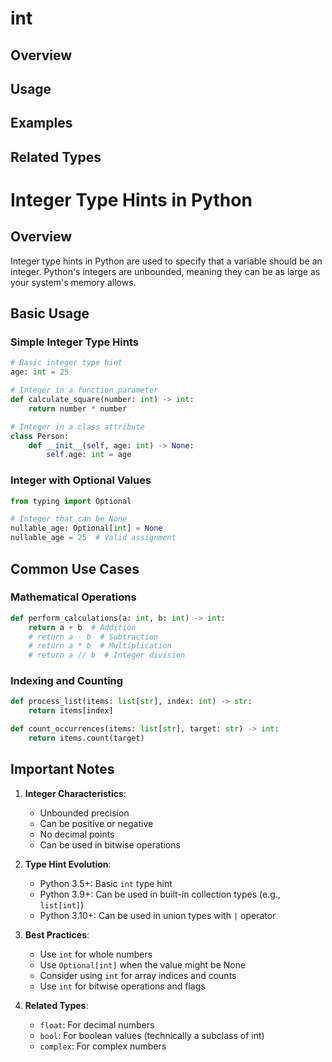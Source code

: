 # int

## Overview

## Usage

## Examples

## Related Types

# Integer Type Hints in Python

## Overview
Integer type hints in Python are used to specify that a variable should be an integer. Python's integers are unbounded, meaning they can be as large as your system's memory allows.

## Basic Usage

### Simple Integer Type Hints
```python
# Basic integer type hint
age: int = 25

# Integer in a function parameter
def calculate_square(number: int) -> int:
    return number * number

# Integer in a class attribute
class Person:
    def __init__(self, age: int) -> None:
        self.age: int = age
```

### Integer with Optional Values
```python
from typing import Optional

# Integer that can be None
nullable_age: Optional[int] = None
nullable_age = 25  # Valid assignment
```

## Common Use Cases

### Mathematical Operations
```python
def perform_calculations(a: int, b: int) -> int:
    return a + b  # Addition
    # return a - b  # Subtraction
    # return a * b  # Multiplication
    # return a // b  # Integer division
```

### Indexing and Counting
```python
def process_list(items: list[str], index: int) -> str:
    return items[index]

def count_occurrences(items: list[str], target: str) -> int:
    return items.count(target)
```

## Important Notes

1. **Integer Characteristics**:
   - Unbounded precision
   - Can be positive or negative
   - No decimal points
   - Can be used in bitwise operations

2. **Type Hint Evolution**:
   - Python 3.5+: Basic `int` type hint
   - Python 3.9+: Can be used in built-in collection types (e.g., `list[int]`)
   - Python 3.10+: Can be used in union types with `|` operator

3. **Best Practices**:
   - Use `int` for whole numbers
   - Use `Optional[int]` when the value might be None
   - Consider using `int` for array indices and counts
   - Use `int` for bitwise operations and flags

4. **Related Types**:
   - `float`: For decimal numbers
   - `bool`: For boolean values (technically a subclass of int)
   - `complex`: For complex numbers

